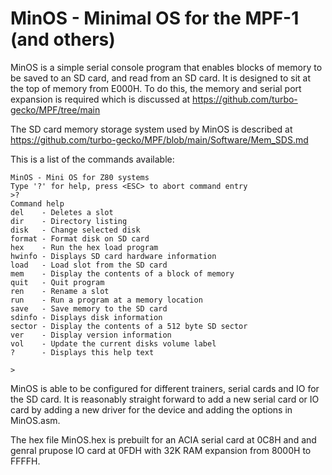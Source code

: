 # MinOS - Minimal OS for the MPF-1 (and others)
MinOS is a simple serial console program that enables blocks of memory to be saved to an SD card, and read from an SD card. It is designed to sit at the top of memory from E000H. To do this, the memory and serial port expansion is required which is discussed at https://github.com/turbo-gecko/MPF/tree/main

The SD card memory storage system used by MinOS is described at https://github.com/turbo-gecko/MPF/blob/main/Software/Mem_SDS.md

This is a list of the commands available:
```
MinOS - Mini OS for Z80 systems
Type '?' for help, press <ESC> to abort command entry
>?
Command help
del    - Deletes a slot
dir    - Directory listing
disk   - Change selected disk
format - Format disk on SD card
hex    - Run the hex load program
hwinfo - Displays SD card hardware information
load   - Load slot from the SD card
mem    - Display the contents of a block of memory
quit   - Quit program
ren    - Rename a slot
run    - Run a program at a memory location
save   - Save memory to the SD card
sdinfo - Displays disk information
sector - Display the contents of a 512 byte SD sector
ver    - Display version information
vol    - Update the current disks volume label
?      - Displays this help text

>
```

MinOS is able to be configured for different trainers, serial cards and IO for the SD card. It is reasonably straight forward to add a new serial card or IO card by adding a new driver for the device and adding the options in MinOS.asm.

The hex file MinOS.hex is prebuilt for an ACIA serial card at 0C8H and and genral prupose IO card at 0FDH with 32K RAM expansion from 8000H to FFFFH.
